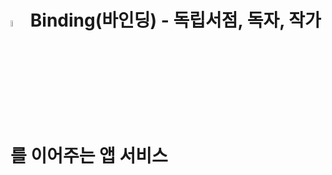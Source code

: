 # <img src="https://user-images.githubusercontent.com/48471292/114156452-8eb27380-995d-11eb-9453-506b2c2af101.png" width="5%" height="5%" alt="binding"></img> Binding(바인딩) - 독립서점, 독자, 작가를 이어주는 앱 서비스
